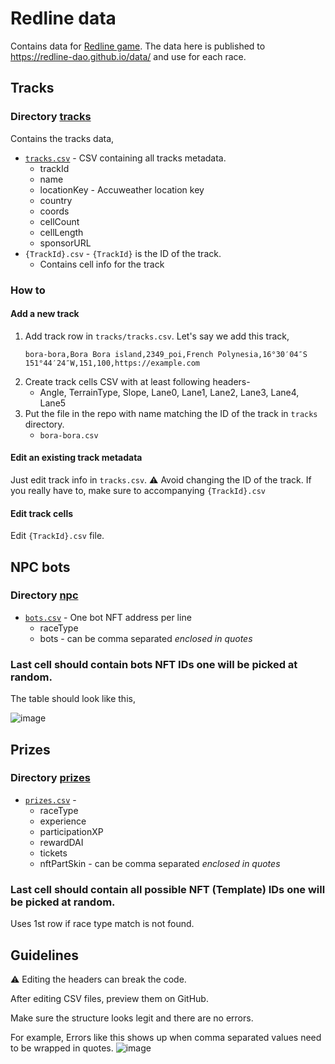 # Redline data

Contains data for [Redline game](redline.game). The data here is published to https://redline-dao.github.io/data/ and use for each race.

## Tracks

### Directory [tracks](tracks)

Contains the tracks data,
* [`tracks.csv`](tracks/tracks.csv) - CSV containing all tracks metadata.
  - trackId
  - name
  - locationKey - Accuweather location key
  - country
  - coords
  - cellCount
  - cellLength
  - sponsorURL
* `{TrackId}.csv` - `{TrackId}` is the ID of the track.
  - Contains cell info for the track

### How to

#### Add a new track

1. Add track row in `tracks/tracks.csv`. Let's say we add this track,
   ```
   bora-bora,Bora Bora island,2349_poi,French Polynesia,16°30′04″S 151°44′24″W,151,100,https://example.com
   ```
2. Create track cells CSV with at least following headers-
   - Angle, TerrainType, Slope, Lane0, Lane1, Lane2, Lane3, Lane4, Lane5
3. Put the file in the repo with name matching the ID of the track in `tracks` directory.
   - `bora-bora.csv`
  
#### Edit an existing track metadata

Just edit track info in `tracks.csv`.
:warning: Avoid changing the ID of the track. If you really have to, make sure to accompanying `{TrackId}.csv`

#### Edit track cells

Edit `{TrackId}.csv` file.

## NPC bots

### Directory [npc](npc)

* [`bots.csv`](npc/bots.csv) - One bot NFT address per line
  -	raceType
  -	bots - can be comma separated *enclosed in quotes*

### Last cell should contain bots NFT IDs one will be picked at random.

The table should look like this,

![image](https://user-images.githubusercontent.com/11048263/191680346-d579922b-ca8b-4f0b-a1ca-703ab2aaf4f6.png)

## Prizes

### Directory [prizes](prizes)

* [`prizes.csv`](prizes/prizes.csv) - 
  -	raceType
  -	experience
  - participationXP
  -	rewardDAI
  -	tickets
  -	nftPartSkin - can be comma separated *enclosed in quotes*

### Last cell should contain all possible NFT (Template) IDs one will be picked at random.

Uses 1st row if race type match is not found.

## Guidelines

:warning: Editing the headers can break the code.

After editing CSV files, preview them on GitHub.

Make sure the structure looks legit and there are no errors.

For example,
Errors like this shows up when comma separated values need to be wrapped in quotes.
![image](https://user-images.githubusercontent.com/11048263/191680169-746add31-1df9-46bc-9f7b-6dd30c7266b2.png)
